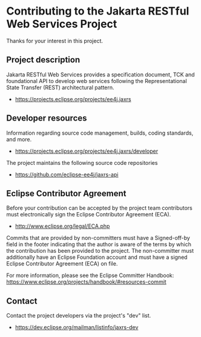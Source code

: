 # Contributing to the Jakarta RESTful Web Services Project

Thanks for your interest in this project.

## Project description

Jakarta RESTful Web Services provides a specification document, TCK and foundational 
API to develop web services following the Representational State Transfer (REST) 
architectural pattern.

* https://projects.eclipse.org/projects/ee4j.jaxrs

## Developer resources

Information regarding source code management, builds, coding standards, and
more.

* https://projects.eclipse.org/projects/ee4j.jaxrs/developer

The project maintains the following source code repositories

* https://github.com/eclipse-ee4j/jaxrs-api

## Eclipse Contributor Agreement

Before your contribution can be accepted by the project team contributors must
electronically sign the Eclipse Contributor Agreement (ECA).

* http://www.eclipse.org/legal/ECA.php

Commits that are provided by non-committers must have a Signed-off-by field in
the footer indicating that the author is aware of the terms by which the
contribution has been provided to the project. The non-committer must
additionally have an Eclipse Foundation account and must have a signed Eclipse
Contributor Agreement (ECA) on file.

For more information, please see the Eclipse Committer Handbook:
https://www.eclipse.org/projects/handbook/#resources-commit

## Contact

Contact the project developers via the project's "dev" list.

* https://dev.eclipse.org/mailman/listinfo/jaxrs-dev

